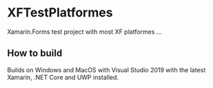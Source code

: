 # XFTestPlatformes
Xamarin.Forms test project with most XF platformes ...

  
## How to build
Builds on Windows and MacOS with Visual Studio 2019 with the latest Xamarin, .NET Core and UWP installed.
